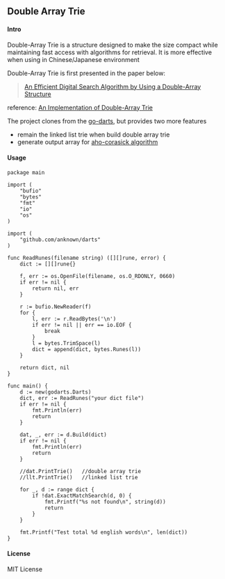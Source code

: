 ## Double Array Trie

#### Intro

Double-Array Trie is a structure designed to make the size compact while maintaining fast access with algorithms for retrieval. It is more effective when using in Chinese/Japanese environment

Double-Array Trie is first presented in the paper below:

> [An Efficient Digital Search Algorithm by Using a Double-Array Structure](http://dl.acm.org/citation.cfm?id=75622)

reference: 
 [An Implementation of Double-Array Trie](http://linux.thai.net/~thep/datrie/datrie.html)

The project clones from the [go-darts](https://github.com/awsong/go-darts), but provides two more features

* remain the linked list trie when build double array trie
* generate output array for [aho-corasick algorithm](https://en.wikipedia.org/wiki/Aho%E2%80%93Corasick_algorithm)

#### Usage

	package main
	
	import (
	    "bufio"
	    "bytes"
	    "fmt"
	    "io"
	    "os"
	)
	
	import (
	    "github.com/anknown/darts"
	)
	
	func ReadRunes(filename string) ([][]rune, error) {
	    dict := [][]rune{}
	
	    f, err := os.OpenFile(filename, os.O_RDONLY, 0660)
	    if err != nil {
	        return nil, err
	    }
	
	    r := bufio.NewReader(f)
	    for {
	        l, err := r.ReadBytes('\n')
	        if err != nil || err == io.EOF {
	            break
	        }
	        l = bytes.TrimSpace(l)
	        dict = append(dict, bytes.Runes(l))
	    }
	
	    return dict, nil
	}

	func main() {
	    d := new(godarts.Darts)
	    dict, err := ReadRunes("your dict file")
	    if err != nil {
	        fmt.Println(err)
	        return
	    }
	
	    dat, _, err := d.Build(dict)
	    if err != nil {
	        fmt.Println(err)
	        return
	    }
	
	    //dat.PrintTrie()   //double array trie
	    //llt.PrintTrie()   //linked list trie
	
	    for _, d := range dict {
	        if !dat.ExactMatchSearch(d, 0) {
	            fmt.Printf("%s not found\n", string(d))
	            return
	        }
	    }
	
	    fmt.Printf("Test total %d english words\n", len(dict))
	}

#### License

MIT License
